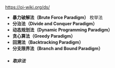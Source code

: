 https://oi-wiki.org/ds/

- **暴力破解法（Brute Force Paradigm）** 枚举法
- **分治法（Divide and Conquer Paradigm）**
- **动态规划法（Dynamic Programming Paradigm）**
- **贪心算法（Greedy Paradigm）**
- **回溯法（Backtracking Paradigm）**
- **分支限界法（Branch and Bound Paradigm）**
- ##### 取非法





